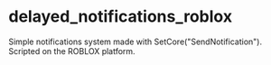 # delayed_notifications_roblox
 Simple notifications system made with SetCore("SendNotification"). Scripted on the ROBLOX platform.
